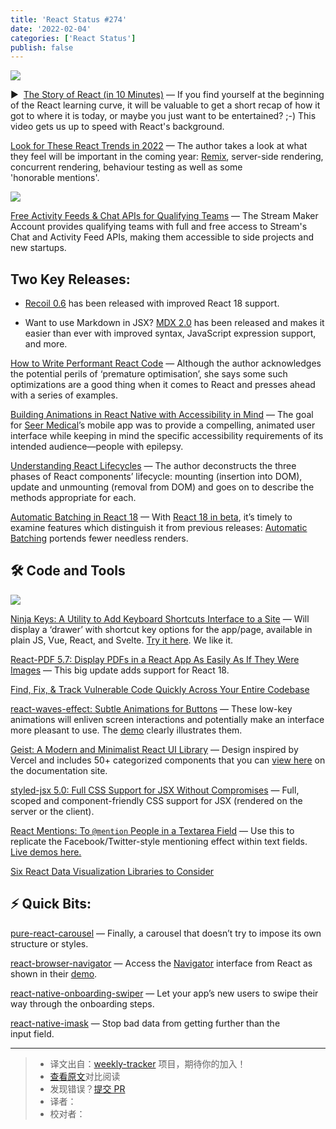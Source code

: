 ```yaml
---
title: 'React Status #274'
date: '2022-02-04'
categories: ['React Status']
publish: false
---
```


[![](https://res.cloudinary.com/cpress/image/upload/w_1280,e_sharpen:60/bk3ysckglctrp7pxfypi.jpg)](https://react.statuscode.com/link/119256/web)
<!--以上是预览信息，图片一张或限制百字左右，前者优先-->
<!-- more -->
▶  [The Story of React (in 10 Minutes)](https://react.statuscode.com/link/119256/web "www.youtube.com") — If you find yourself at the beginning of the React learning curve, it will be valuable to get a short recap of how it got to where it is today, or maybe you just want to be entertained? ;-) This video gets us up to speed with React's background.

[Look for These React Trends in 2022](https://react.statuscode.com/link/119257/web "www.chakshunyu.com") — The author takes a look at what they feel will be important in the coming year: [Remix](https://react.statuscode.com/link/119258/web), server-side rendering, concurrent rendering, behaviour testing as well as some 'honorable mentions'.

[![](https://copm.s3.amazonaws.com/2e466595.png)](https://react.statuscode.com/link/119259/web)

[Free Activity Feeds & Chat APIs for Qualifying Teams](https://react.statuscode.com/link/119259/web "getstream.io") — The Stream Maker Account provides qualifying teams with full and free access to Stream's Chat and Activity Feed APIs, making them accessible to side projects and new startups.

## **Two Key Releases:**

*   [Recoil 0.6](https://react.statuscode.com/link/119260/web) has been released with improved React 18 support.
    
*   Want to use Markdown in JSX? [MDX 2.0](https://react.statuscode.com/link/119261/web) has been released and makes it easier than ever with improved syntax, JavaScript expression support, and more.
    

[How to Write Performant React Code](https://react.statuscode.com/link/119262/web "www.developerway.com") — Although the author acknowledges the potential perils of ‘premature optimisation’, she says some such optimizations are a good thing when it comes to React and presses ahead with a series of examples.

[Building Animations in React Native with Accessibility in Mind](https://react.statuscode.com/link/119263/web "medium.com") — The goal for [Seer Medical](https://react.statuscode.com/link/119264/web)’s mobile app was to provide a compelling, animated user interface while keeping in mind the specific accessibility requirements of its intended audience—people with epilepsy.

[Understanding React Lifecycles](https://react.statuscode.com/link/119269/web "betterprogramming.pub") — The author deconstructs the three phases of React components’ lifecycle: mounting (insertion into DOM), update and unmounting (removal from DOM) and goes on to describe the methods appropriate for each.

[Automatic Batching in React 18](https://react.statuscode.com/link/119270/web "blog.bitsrc.io") — With [React 18 in beta](https://react.statuscode.com/link/119271/web), it’s timely to examine features which distinguish it from previous releases: [Automatic Batching](https://react.statuscode.com/link/119272/web) portends fewer needless renders.

## 🛠 Code and Tools

[![](https://res.cloudinary.com/cpress/image/upload/w_1280,e_sharpen:60/k9u2tvae2i4pqytu61m2.jpg)](https://react.statuscode.com/link/119273/web)

[Ninja Keys: A Utility to Add Keyboard Shortcuts Interface to a Site](https://react.statuscode.com/link/119273/web "github.com") — Will display a ‘drawer’ with shortcut key options for the app/page, available in plain JS, Vue, React, and Svelte. [Try it here](https://react.statuscode.com/link/119274/web). We like it.

[React-PDF 5.7: Display PDFs in a React App As Easily As If They Were Images](https://react.statuscode.com/link/119275/web "github.com") — This big update adds support for React 18.

[Find, Fix, & Track Vulnerable Code Quickly Across Your Entire Codebase](https://react.statuscode.com/link/119276/web "about.sourcegraph.com")

[react-waves-effect: Subtle Animations for Buttons](https://react.statuscode.com/link/119277/web "github.com") — These low-key animations will enliven screen interactions and potentially make an interface more pleasant to use. The [demo](https://react.statuscode.com/link/119278/web) clearly illustrates them.

[Geist: A Modern and Minimalist React UI Library](https://react.statuscode.com/link/119279/web "github.com") — Design inspired by Vercel and includes 50+ categorized components that you can [view here](https://react.statuscode.com/link/119280/web) on the documentation site.

[styled-jsx 5.0: Full CSS Support for JSX Without Compromises](https://react.statuscode.com/link/119281/web "github.com") — Full, scoped and component-friendly CSS support for JSX (rendered on the server or the client).

[React Mentions: To `@mention` People in a Textarea Field](https://react.statuscode.com/link/119282/web "github.com") — Use this to replicate the Facebook/Twitter-style mentioning effect within text fields. [Live demos here.](https://react.statuscode.com/link/119283/web)

[Six React Data Visualization Libraries to Consider](https://react.statuscode.com/link/119284/web)  

## ⚡️ Quick Bits:

[pure-react-carousel](https://react.statuscode.com/link/119285/web) — Finally, a carousel that doesn’t try to impose its own structure or styles.

[react-browser-navigator](https://react.statuscode.com/link/119286/web) — Access the [Navigator](https://react.statuscode.com/link/119287/web) interface from React as shown in their [demo](https://react.statuscode.com/link/119288/web).

[react-native-onboarding-swiper](https://react.statuscode.com/link/119289/web) — Let your app’s new users to swipe their way through the onboarding steps.

[react-native-imask](https://react.statuscode.com/link/119290/web) — Stop bad data from getting further than the input field.

---
> * 译文出自：[weekly-tracker](https://github.com/FEDarling/weekly-tracker) 项目，期待你的加入！
> * [查看原文]()对比阅读
> * 发现错误？[提交 PR](https://github.com/FEDarling/weekly-tracker/blob/main/react_status/274/README.md)
> * 译者：
> * 校对者：
